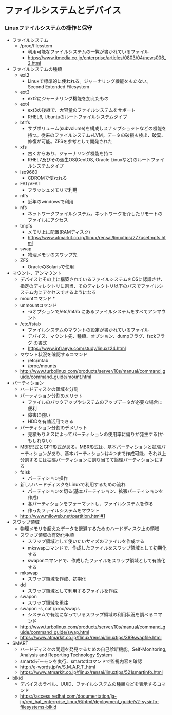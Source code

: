 ファイルシステムとデバイス
===

### Linuxファイルシステムの操作と保守

* ファイルシステム
    * /proc/filesstem
        * 利用可能なファイルシステムの一覧が書かれているファイル
        * https://www.itmedia.co.jp/enterprise/articles/0803/04/news006_2.html
* ファイルシステムの種類
    * ext2
        * Linuxで標準的に使われる。ジャーナリング機能をもたない。Second Extended Filesystem
    * ext3
        * ext2にジャーナリング機能を加えたもの
    * ext4
        * ext3の後継で、大容量のファイルシステムをサポート
        * RHEL6, Ubuntuのルートファイルシステムタイプ
    * btrfs
        * サブボリューム(subvolume)を構成しスナップショットなどの機能を持つ。従来のファイルシステム+LVM。データの破損も検出、破棄、修復が可能。ZFSを参考として開発された
    * xfs
        * 古くからあり、ジャーナリング機能を持つ
        * RHEL7及びその派生OS(CentOS, Oracle Linuxなど)のルートファイルシステムタイプ
    * iso9660
        * CDROMで使われる
    * FAT/VFAT
        * フラッシュメモリで利用
    * ntfs
        * 近年のwindowsで利用
    * nfs
        * ネットワークファイルシステム。ネットワークを介したリモートのファイルにアクセス
    * tmpfs
        * メモリ上に配置(RAMディスク)
        * https://www.atmarkit.co.jp/flinux/rensai/linuxtips/277usetmpfs.html
    * swap
        * 物理メモリのスワップ先
    * ZFS
        * OracleのSolarisで使用
* マウント、アンマウント
    * デバイスとその上に構築されているファイルシステムをOSに認識させ、指定のディレクトリに割当、そのディレクトリ以下のパスでファイルシステム内にアクセスできるようになる
    * mountコマンド
        * 
    * unmountコマンド
        * -aオプションで/etc/mtab にあるファイルシステムをすべてアンマウント
    * /etc/fstab
        * ファイルシステムのマウントの設定が書かれているファイル
        * デバイス、マウント先、種類、オプション、dumpフラグ、fsckフラグ の書式
        * https://www.infraeye.com/study/linuxz24.html
    * マウント状況を確認するコマンド
        * /etc/mtab
        * /proc/mounts
    * http://www.turbolinux.com/products/server/10s/manual/command_guide/command_guide/mount.html
* パーティション
    * ハードディスクの領域を分割
    * パーティション分割のメリット
        * ファイルのバックアップやシステムのアップデータが必要な場合に便利
        * 障害に強い
        * HDDを有効活用できる
    * パーティション分割のデメリット
        * 見積もりミスによってパーティションの使用率に偏りが発生する(かもしれない)
    * MBR形式とGPT形式がある。MBR形式は、基本パーティションと拡張パーティションがあり、基本パーティションは4つまで作成可能、それ以上分割するには拡張パーティションに割り当てて論理パーティションにする
    * fdisk
        * パーティション操作
    * 新しいハードディスクをLinuxで利用するための流れ
        * パーティションを切る(基本パーティション、拡張パーティションを作成)
        * 各パーティションをフォーマットし、ファイルシステムを作る
        * 作ったファイルシステムをマウント
    * http://www.miloweb.net/partition.html#1
* スワップ領域
    * 物理メモリを超えたデータを退避するためのハードディスク上の領域
    * スワップ領域の有効化手順
        * スワップ領域として使いたいサイズのファイルを作成する
        * mkswapコマンドで、作成したファイルをスワップ領域として初期化する
        * swaponコマンドで、作成したファイルをスワップ領域として有効化する
    * mkswap
        * スワップ領域を作成、初期化
    * dd
        * スワップ領域として利用するファイルを作成
    * swapon
        * スワップ領域を勇往
    * swapon -s, cat /proc/swaps
        * システムで有効になっているスワップ領域の利用状況を調べるコマンド
    * http://www.turbolinux.com/products/server/10s/manual/command_guide/command_guide/swap.html
    * https://www.atmarkit.co.jp/flinux/rensai/linuxtips/389swapfile.html
* SMART
    * ハードディスクの問題を発見するための自己診断機能。Self-Monitoring, Analysis and Reporting Technology System
    * smartdデーモンを実行、smartctlコマンドで監視内容を確認
    * http://e-words.jp/w/S.M.A.R.T..html
    * https://www.atmarkit.co.jp/flinux/rensai/linuxtips/521smartinfo.html
* blkid
    * デバイスのラベル、UUID、ファイルシステムの種類などを表示するコマンド
    * https://access.redhat.com/documentation/ja-jp/red_hat_enterprise_linux/6/html/deployment_guide/s2-sysinfo-filesystems-blkid
